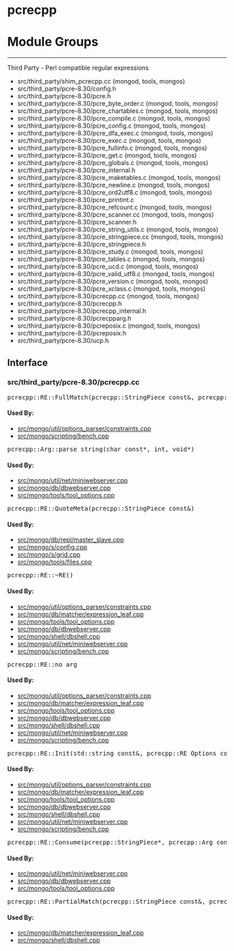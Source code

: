 # pcrecpp

# Module Groups

-------------

Third Party - Perl compatible regular expressions

- src/third\_party/shim\_pcrecpp.cc   (mongod, tools, mongos)
- src/third\_party/pcre-8.30/config.h
- src/third\_party/pcre-8.30/pcre.h
- src/third\_party/pcre-8.30/pcre\_byte\_order.c   (mongod, tools, mongos)
- src/third\_party/pcre-8.30/pcre\_chartables.c   (mongod, tools, mongos)
- src/third\_party/pcre-8.30/pcre\_compile.c   (mongod, tools, mongos)
- src/third\_party/pcre-8.30/pcre\_config.c   (mongod, tools, mongos)
- src/third\_party/pcre-8.30/pcre\_dfa\_exec.c   (mongod, tools, mongos)
- src/third\_party/pcre-8.30/pcre\_exec.c   (mongod, tools, mongos)
- src/third\_party/pcre-8.30/pcre\_fullinfo.c   (mongod, tools, mongos)
- src/third\_party/pcre-8.30/pcre\_get.c   (mongod, tools, mongos)
- src/third\_party/pcre-8.30/pcre\_globals.c   (mongod, tools, mongos)
- src/third\_party/pcre-8.30/pcre\_internal.h
- src/third\_party/pcre-8.30/pcre\_maketables.c   (mongod, tools, mongos)
- src/third\_party/pcre-8.30/pcre\_newline.c   (mongod, tools, mongos)
- src/third\_party/pcre-8.30/pcre\_ord2utf8.c   (mongod, tools, mongos)
- src/third\_party/pcre-8.30/pcre\_printint.c
- src/third\_party/pcre-8.30/pcre\_refcount.c   (mongod, tools, mongos)
- src/third\_party/pcre-8.30/pcre\_scanner.cc   (mongod, tools, mongos)
- src/third\_party/pcre-8.30/pcre\_scanner.h
- src/third\_party/pcre-8.30/pcre\_string\_utils.c   (mongod, tools, mongos)
- src/third\_party/pcre-8.30/pcre\_stringpiece.cc   (mongod, tools, mongos)
- src/third\_party/pcre-8.30/pcre\_stringpiece.h
- src/third\_party/pcre-8.30/pcre\_study.c   (mongod, tools, mongos)
- src/third\_party/pcre-8.30/pcre\_tables.c   (mongod, tools, mongos)
- src/third\_party/pcre-8.30/pcre\_ucd.c   (mongod, tools, mongos)
- src/third\_party/pcre-8.30/pcre\_valid\_utf8.c   (mongod, tools, mongos)
- src/third\_party/pcre-8.30/pcre\_version.c   (mongod, tools, mongos)
- src/third\_party/pcre-8.30/pcre\_xclass.c   (mongod, tools, mongos)
- src/third\_party/pcre-8.30/pcrecpp.cc   (mongod, tools, mongos)
- src/third\_party/pcre-8.30/pcrecpp.h
- src/third\_party/pcre-8.30/pcrecpp\_internal.h
- src/third\_party/pcre-8.30/pcrecpparg.h
- src/third\_party/pcre-8.30/pcreposix.c   (mongod, tools, mongos)
- src/third\_party/pcre-8.30/pcreposix.h
- src/third\_party/pcre-8.30/ucp.h

## Interface
### src/third\_party/pcre-8.30/pcrecpp.cc
<pre>pcrecpp::RE::FullMatch(pcrecpp::StringPiece const&, pcrecpp::Arg const&, pcrecpp::Arg const&, pcrecpp::Arg const&, pcrecpp::Arg const&, pcrecpp::Arg const&, pcrecpp::Arg const&, pcrecpp::Arg const&, pcrecpp::Arg const&, pcrecpp::Arg const&, pcrecpp::Arg const&, pcrecpp::Arg const&, pcrecpp::Arg const&, pcrecpp::Arg const&, pcrecpp::Arg const&, pcrecpp::Arg const&, pcrecpp::Arg const&) const</pre>
#### Used By:
- [src/mongo/util/options\_parser/constraints.cpp](../startup\_initialization)
- [src/mongo/scripting/bench.cpp](../javascript\_libraries)

<pre>pcrecpp::Arg::parse_string(char const*, int, void*)</pre>
#### Used By:
- [src/mongo/util/net/miniwebserver.cpp](../database\_web\_accesss)
- [src/mongo/db/dbwebserver.cpp](../database\_web\_accesss)
- [src/mongo/tools/tool\_options.cpp](../tools)

<pre>pcrecpp::RE::QuoteMeta(pcrecpp::StringPiece const&)</pre>
#### Used By:
- [src/mongo/db/repl/master\_slave.cpp](../replication)
- [src/mongo/s/config.cpp](../sharding)
- [src/mongo/s/grid.cpp](../sharding)
- [src/mongo/tools/files.cpp](../tools)

<pre>pcrecpp::RE::~RE()</pre>
#### Used By:
- [src/mongo/util/options\_parser/constraints.cpp](../startup\_initialization)
- [src/mongo/db/matcher/expression\_leaf.cpp](../query\_system)
- [src/mongo/tools/tool\_options.cpp](../tools)
- [src/mongo/db/dbwebserver.cpp](../database\_web\_accesss)
- [src/mongo/shell/dbshell.cpp](../mongo\_shell)
- [src/mongo/util/net/miniwebserver.cpp](../database\_web\_accesss)
- [src/mongo/scripting/bench.cpp](../javascript\_libraries)

<pre>pcrecpp::RE::no_arg</pre>
#### Used By:
- [src/mongo/util/options\_parser/constraints.cpp](../startup\_initialization)
- [src/mongo/db/matcher/expression\_leaf.cpp](../query\_system)
- [src/mongo/tools/tool\_options.cpp](../tools)
- [src/mongo/db/dbwebserver.cpp](../database\_web\_accesss)
- [src/mongo/shell/dbshell.cpp](../mongo\_shell)
- [src/mongo/util/net/miniwebserver.cpp](../database\_web\_accesss)
- [src/mongo/scripting/bench.cpp](../javascript\_libraries)

<pre>pcrecpp::RE::Init(std::string const&, pcrecpp::RE_Options const*)</pre>
#### Used By:
- [src/mongo/util/options\_parser/constraints.cpp](../startup\_initialization)
- [src/mongo/db/matcher/expression\_leaf.cpp](../query\_system)
- [src/mongo/tools/tool\_options.cpp](../tools)
- [src/mongo/db/dbwebserver.cpp](../database\_web\_accesss)
- [src/mongo/shell/dbshell.cpp](../mongo\_shell)
- [src/mongo/util/net/miniwebserver.cpp](../database\_web\_accesss)
- [src/mongo/scripting/bench.cpp](../javascript\_libraries)

<pre>pcrecpp::RE::Consume(pcrecpp::StringPiece*, pcrecpp::Arg const&, pcrecpp::Arg const&, pcrecpp::Arg const&, pcrecpp::Arg const&, pcrecpp::Arg const&, pcrecpp::Arg const&, pcrecpp::Arg const&, pcrecpp::Arg const&, pcrecpp::Arg const&, pcrecpp::Arg const&, pcrecpp::Arg const&, pcrecpp::Arg const&, pcrecpp::Arg const&, pcrecpp::Arg const&, pcrecpp::Arg const&, pcrecpp::Arg const&) const</pre>
#### Used By:
- [src/mongo/util/net/miniwebserver.cpp](../database\_web\_accesss)
- [src/mongo/db/dbwebserver.cpp](../database\_web\_accesss)
- [src/mongo/tools/tool\_options.cpp](../tools)

<pre>pcrecpp::RE::PartialMatch(pcrecpp::StringPiece const&, pcrecpp::Arg const&, pcrecpp::Arg const&, pcrecpp::Arg const&, pcrecpp::Arg const&, pcrecpp::Arg const&, pcrecpp::Arg const&, pcrecpp::Arg const&, pcrecpp::Arg const&, pcrecpp::Arg const&, pcrecpp::Arg const&, pcrecpp::Arg const&, pcrecpp::Arg const&, pcrecpp::Arg const&, pcrecpp::Arg const&, pcrecpp::Arg const&, pcrecpp::Arg const&) const</pre>
#### Used By:
- [src/mongo/db/matcher/expression\_leaf.cpp](../query\_system)
- [src/mongo/shell/dbshell.cpp](../mongo\_shell)
